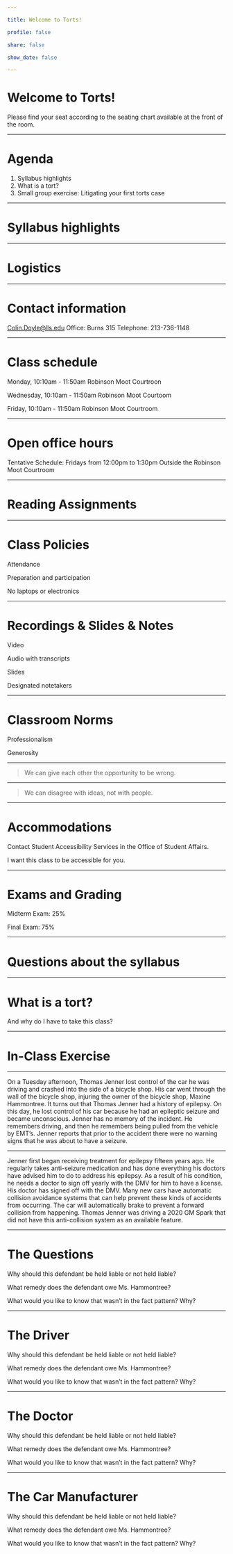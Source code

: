 ```yaml
---

title: Welcome to Torts!

profile: false

share: false

show_date: false

---
```






# Welcome to Torts!



Please find your seat according to the seating chart available at the front of the room.

---



# Agenda

1. Syllabus highlights
2. What is a tort?
3. Small group exercise: Litigating your first torts case

---

# Syllabus highlights

---

# Logistics

---

# Contact information

Colin.Doyle@lls.edu
Office: Burns 315
Telephone: 213-736-1148

---



# Class schedule

Monday, 10:10am - 11:50am
Robinson Moot Courtroon

Wednesday, 10:10am - 11:50am
Robinson Moot Courtoom

Friday, 10:10am - 11:50am
Robinson Moot Courtroom

---



# Open office hours

Tentative Schedule:
Fridays from 12:00pm to 1:30pm
Outside the Robinson Moot Courtroom

---

# Reading Assignments




---
# Class Policies

Attendance

Preparation and participation

No laptops or electronics

---

# Recordings & Slides & Notes

Video

Audio with transcripts

Slides

Designated notetakers

---
# Classroom Norms
Professionalism

Generosity

---

> We can give each other 
> the opportunity to be wrong.

---

> We can disagree with ideas, 
> not with people.

---

# Accommodations

Contact Student Accessibility Services in the Office of Student Affairs.

I want this class to be accessible for you.

---

# Exams and Grading

Midterm Exam: 25%

Final Exam: 75%

---
# Questions about the syllabus

---

# What is a tort?

And why do I have to take this class?

---

# In-Class Exercise

---
On a Tuesday afternoon, Thomas Jenner lost control of the car he was driving and crashed into the side of a bicycle shop.  His car went through the wall of the bicycle shop, injuring the owner of the bicycle shop, Maxine Hammontree.  It turns out that Thomas Jenner had a history of epilepsy. On this day, he lost control of his car because he had an epileptic seizure and became unconscious. Jenner has no memory of the incident. He remembers driving, and then he remembers being pulled from the vehicle by EMT’s. Jenner reports that prior to the accident there were no warning signs that he was about to have a seizure.  

----

Jenner first began receiving treatment for epilepsy fifteen years ago. He regularly takes anti-seizure medication and has done everything his doctors have advised him to do to address his epilepsy. As a result of his condition, he needs a doctor to sign off yearly with the DMV for him to have a license. His doctor has signed off with the DMV.  Many new cars have automatic collision avoidance systems that can help prevent these kinds of accidents from occurring. The car will automatically brake to prevent a forward collision from happening. Thomas Jenner was driving a 2020 GM Spark that did not have this anti-collision system as an available feature.

---



# The Questions

Why should this defendant be held liable or not held liable?

What remedy does the defendant owe Ms. Hammontree?

What would you like to know that wasn’t in the fact pattern? Why?



---

# The Driver

Why should this defendant be held liable or not held liable?

What remedy does the defendant owe Ms. Hammontree?

What would you like to know that wasn’t in the fact pattern? Why?

---

# The Doctor

Why should this defendant be held liable or not held liable?

What remedy does the defendant owe Ms. Hammontree?

What would you like to know that wasn’t in the fact pattern? Why?

---

# The Car Manufacturer

Why should this defendant be held liable or not held liable?

What remedy does the defendant owe Ms. Hammontree?

What would you like to know that wasn’t in the fact pattern? Why?
